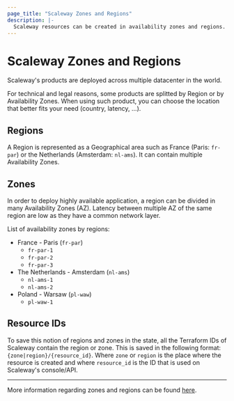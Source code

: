 ```yaml
---
page_title: "Scaleway Zones and Regions"
description: |-
  Scaleway resources can be created in availability zones and regions.
---
```


# Scaleway Zones and Regions

Scaleway's products are deployed across multiple datacenter in the world.

For technical and legal reasons, some products are splitted by Region or by Availability Zones.
When using such product, you can choose the location that better fits your need (country, latency, ...).

## Regions

A Region is represented as a Geographical area such as France (Paris: `fr-par`) or the Netherlands (Amsterdam: `nl-ams`).
It can contain multiple Availability Zones.


## Zones

In order to deploy highly available application, a region can be divided in many Availability Zones (AZ).
Latency between multiple AZ of the same region are low as they have a common network layer.

List of availability zones by regions:

- France - Paris (`fr-par`)
    - `fr-par-1`
    - `fr-par-2`
    - `fr-par-3`
- The Netherlands - Amsterdam (`nl-ams`)
    - `nl-ams-1`
    - `nl-ams-2`
- Poland - Warsaw (`pl-waw`)
    - `pl-waw-1`

## Resource IDs

To save this notion of regions and zones in the state, all the Terraform IDs of Scaleway contain the region or zone.
This is saved in the following format: `{zone|region}/{resource_id}`.
Where `zone` or `region` is the place where the resource is created and where `resource_id` is the ID that is used on Scaleway's console/API.

---

More information regarding zones and regions can be found [here](https://developers.scaleway.com/en/quickstart/#region-and-zone).
